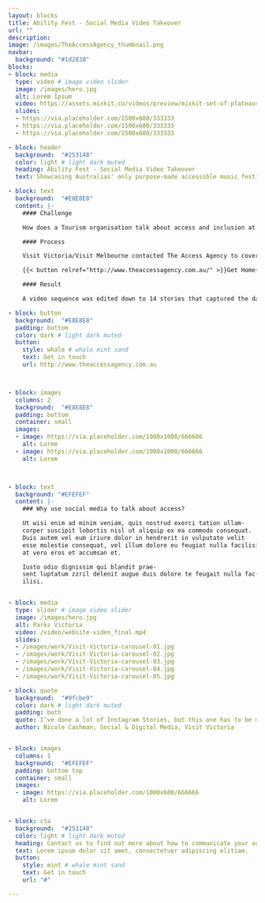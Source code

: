 ```yaml
---
layout: blocks
title: Ability Fest - Social Media Video Takeover
url: ""
description:
image: /images/TheAccessAgency_thumbnail.png
navbar:
  background: "#1d2838"
blocks:
- block: media
  type: video # image video slider
  image: /images/hero.jpg
  alt: Lorem Ipsum
  video: https://assets.mixkit.co/videos/preview/mixkit-set-of-plateaus-seen-from-the-heights-in-a-sunset-26070-large.mp4
  slides:
  - https://via.placeholder.com/1500x600/333333
  - https://via.placeholder.com/1500x600/333333
  - https://via.placeholder.com/1500x600/333333

- block: header
  background:  "#253148"
  color: light # light dark muted
  heading: Ability Fest - Social Media Video Takeover
  text: Showcasing Australias' only purpose-made accessible music festival.

- block: text
  background:  "#E8E8E8"
  content: |-
    #### Challenge

    How does a Tourism organisation talk about access and inclusion at an event in a way that is authentic, energised and broad reaching? They commission someone with a disability to cover it.

    #### Process

    Visit Victoria/Visit Melbourne contacted The Access Agency to cover AbilityFest for their social media. AbilityFest - organised by the Dylan Alcott Foundation and untitled group – is Australia’s first and only completely accessible outdoor festival music festival. Ryan spoke with Dylan, volunteers and attendees at the festival conveying the excitement, scale and philosophy of the Event.

    {{< button relref="http://www.theaccessagency.com.au/" >}}Get Home{{< /button >}}

    #### Result

    A video sequence was edited down to 14 stories that captured the day – from anticipation, to the practical accessibility through to the late night climax and fireworks. The piece also showcased other live music options throughout Melbourne – providing options all year round for those with access needs.

- block: button
  background:  "#E8E8E8"
  padding: bottom
  color: dark # light dark muted
  button:
    style: whale # whale mint sand
    text: Get in touch
    url: http://www.theaccessagency.com.au



- block: images
  columns: 2
  background:  "#E8E8E8"
  padding: bottom
  container: small
  images:
  - image: https://via.placeholder.com/1000x1000/666666
    alt: Lorem
  - image: https://via.placeholder.com/1000x1000/666666
    alt: Lorem



- block: text
  background: "#EFEFEF"
  content: |-
    ### Why use social media to talk about access?

    Ut wisi enim ad minim veniam, quis nostrud exerci tation ullam-
    corper suscipit lobortis nisl ut aliquip ex ea commodo consequat.
    Duis autem vel eum iriure dolor in hendrerit in vulputate velit
    esse molestie consequat, vel illum dolore eu feugiat nulla facilisis
    at vero eros et accumsan et.

    Iusto odio dignissim qui blandit prae-
    sent luptatum zzril delenit augue duis dolore te feugait nulla fac-
    ilisi.


- block: media
  type: slider # image video slider
  image: /images/hero.jpg
  alt: Parks Victoria
  video: /video/website-video_final.mp4
  slides:
  - /images/work/Visit-Victoria-carousel-01.jpg
  - /images/work/Visit-Victoria-carousel-02.jpg
  - /images/work/Visit-Victoria-carousel-03.jpg
  - /images/work/Visit-Victoria-carousel-04.jpg
  - /images/work/Visit-Victoria-carousel-05.jpg

- block: quote
  background:  "#9fcbe9"
  color: dark # light dark muted
  padding: both
  quote: I’ve done a lot of Instagram Stories, but this one has to be my favourite ...and if you’re interested in accessible tourism content creation, Ryan Smith is your guy
  author: Nicole Cashman, Social & Digital Media, Visit Victoria


- block: images
  columns: 1
  background:  "#EFEFEF"
  padding: bottom top
  container: small
  images:
  - image: https://via.placeholder.com/1000x600/666666
    alt: Lorem


- block: cta
  background:  "#253148"
  color: light # light dark muted
  heading: Contact us to find out more about how to communicate your access
  text: Lorem ipsum dolor sit amet, consectetuer adipiscing elitiam.
  button:
    style: mint # whale mint sand
    text: Get in touch
    url: "#"

---
```

